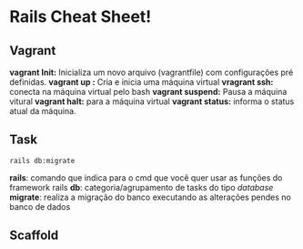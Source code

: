 # Rails Cheat Sheet!

## Vagrant
**vagrant Init:**  Inicializa um novo arquivo (vagrantfile) com configurações pré definidas.
**vagrant up :** Cria e inicia uma máquina virtual 
**vragrant ssh:** conecta na máquina virtual pelo bash
**vagrant suspend:** Pausa a máquina vitural
**vagrant halt:** para a máquina virtual
**vagrant status:** informa o status atual da máquina. 

## Task
    rails db:migrate
**rails**: comando que indica para o cmd que você quer usar as funções do framework rails
**db**: categoria/agrupamento de tasks do tipo *database*
**migrate**: realiza a migração do banco executando as alterações pendes no banco de dados


## Scaffold
